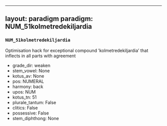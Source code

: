 
---
layout: paradigm
paradigm: NUM_51kolmetredekiljardia
---
### ` NUM_51kolmetredekiljardia `

Optimisation hack for exceptional compound ’kolmetredekiljardia’ that inflects in all parts with agreement
* grade_dir: weaken
* stem_vowel: None
* kotus_av: None
* pos: NUMERAL
* harmony: back
* upos: NUM
* kotus_tn: 51
* plurale_tantum: False
* clitics: False
* possessive: False
* stem_diphthong: None
